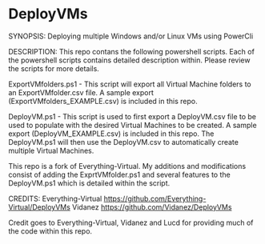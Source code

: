 DeployVMs
=========

SYNOPSIS:
Deploying multiple Windows and/or Linux VMs using PowerCli

DESCRIPTION:
This repo contans the following powershell scripts. Each of the powershell scripts contains detailed description within.
Please review the scripts for more details.

ExportVMfolders.ps1  -  This script will export all Virtual Machine folders to an ExportVMfolder.csv file.
                        A sample export (ExportVMfolders_EXAMPLE.csv) is included in this repo.

DeployVM.ps1         -  This script is used to first export a DeployVM.csv file to be used to populate with the
                        desired Virtual Machines to be created.  A sample export (DeployVM_EXAMPLE.csv) is included
                        in this repo. The DeployVM.ps1 will then use the DeployVM.csv to automatically create multiple
                        Virtual Machines.

This repo is a fork of Everything-Virtual. My additions and modifications consist
of adding the ExprtVMfolder.ps1 and several features to the DeployVM.ps1 which is detailed within the script.


CREDITS:
Everything-Virtual
https://github.com/Everything-Virtual/DeployVMs
Vidanez
https://github.com/Vidanez/DeployVMs

Credit goes to Everything-Virtual, Vidanez and Lucd for providing much of the code within this repo.



